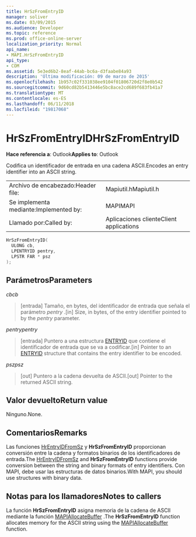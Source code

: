 ```yaml
---
title: HrSzFromEntryID
manager: soliver
ms.date: 03/09/2015
ms.audience: Developer
ms.topic: reference
ms.prod: office-online-server
localization_priority: Normal
api_name:
- MAPI.HrSzFromEntryID
api_type:
- COM
ms.assetid: 5e3ed6b2-8eaf-44ab-bc6a-d3faabe84a93
description: 'Última modificación: 09 de marzo de 2015'
ms.openlocfilehash: 1b957c02f331038ee9104f01806720d2f8e0b542
ms.sourcegitcommit: 9d60cd82b5413446e5bc8ace2cd689f683fb41a7
ms.translationtype: MT
ms.contentlocale: es-ES
ms.lasthandoff: 06/11/2018
ms.locfileid: "19817068"
---
```

# <a name="hrszfromentryid"></a><span data-ttu-id="4a83f-103">HrSzFromEntryID</span><span class="sxs-lookup"><span data-stu-id="4a83f-103">HrSzFromEntryID</span></span>

  
  
<span data-ttu-id="4a83f-104">**Hace referencia a**: Outlook</span><span class="sxs-lookup"><span data-stu-id="4a83f-104">**Applies to**: Outlook</span></span> 
  
<span data-ttu-id="4a83f-105">Codifica un identificador de entrada en una cadena ASCII.</span><span class="sxs-lookup"><span data-stu-id="4a83f-105">Encodes an entry identifier into an ASCII string.</span></span> 
  
|||
|:-----|:-----|
|<span data-ttu-id="4a83f-106">Archivo de encabezado:</span><span class="sxs-lookup"><span data-stu-id="4a83f-106">Header file:</span></span>  <br/> |<span data-ttu-id="4a83f-107">Mapiutil.h</span><span class="sxs-lookup"><span data-stu-id="4a83f-107">Mapiutil.h</span></span>  <br/> |
|<span data-ttu-id="4a83f-108">Se implementa mediante:</span><span class="sxs-lookup"><span data-stu-id="4a83f-108">Implemented by:</span></span>  <br/> |<span data-ttu-id="4a83f-109">MAPI</span><span class="sxs-lookup"><span data-stu-id="4a83f-109">MAPI</span></span>  <br/> |
|<span data-ttu-id="4a83f-110">Llamado por:</span><span class="sxs-lookup"><span data-stu-id="4a83f-110">Called by:</span></span>  <br/> |<span data-ttu-id="4a83f-111">Aplicaciones cliente</span><span class="sxs-lookup"><span data-stu-id="4a83f-111">Client applications</span></span>  <br/> |
   
```cpp
HrSzFromEntryID(
  ULONG cb,
  LPENTRYID pentry,
  LPSTR FAR * psz
);
```

## <a name="parameters"></a><span data-ttu-id="4a83f-112">Parámetros</span><span class="sxs-lookup"><span data-stu-id="4a83f-112">Parameters</span></span>

 <span data-ttu-id="4a83f-113">_cb_</span><span class="sxs-lookup"><span data-stu-id="4a83f-113">_cb_</span></span>
  
> <span data-ttu-id="4a83f-114">[entrada] Tamaño, en bytes, del identificador de entrada que señala el parámetro _pentry_ .</span><span class="sxs-lookup"><span data-stu-id="4a83f-114">[in] Size, in bytes, of the entry identifier pointed to by the  _pentry_ parameter.</span></span> 
    
 <span data-ttu-id="4a83f-115">_pentry_</span><span class="sxs-lookup"><span data-stu-id="4a83f-115">_pentry_</span></span>
  
> <span data-ttu-id="4a83f-116">[entrada] Puntero a una estructura [ENTRYID](entryid.md) que contiene el identificador de entrada que se va a codificar.</span><span class="sxs-lookup"><span data-stu-id="4a83f-116">[in] Pointer to an [ENTRYID](entryid.md) structure that contains the entry identifier to be encoded.</span></span> 
    
 <span data-ttu-id="4a83f-117">_psz_</span><span class="sxs-lookup"><span data-stu-id="4a83f-117">_psz_</span></span>
  
> <span data-ttu-id="4a83f-118">[out] Puntero a la cadena devuelta de ASCII.</span><span class="sxs-lookup"><span data-stu-id="4a83f-118">[out] Pointer to the returned ASCII string.</span></span>
    
## <a name="return-value"></a><span data-ttu-id="4a83f-119">Valor devuelto</span><span class="sxs-lookup"><span data-stu-id="4a83f-119">Return value</span></span>

<span data-ttu-id="4a83f-120">Ninguno.</span><span class="sxs-lookup"><span data-stu-id="4a83f-120">None.</span></span>
  
## <a name="remarks"></a><span data-ttu-id="4a83f-121">Comentarios</span><span class="sxs-lookup"><span data-stu-id="4a83f-121">Remarks</span></span>

<span data-ttu-id="4a83f-122">Las funciones [HrEntryIDFromSz](hrentryidfromsz.md) y **HrSzFromEntryID** proporcionan conversión entre la cadena y formatos binarios de los identificadores de entrada.</span><span class="sxs-lookup"><span data-stu-id="4a83f-122">The [HrEntryIDFromSz](hrentryidfromsz.md) and **HrSzFromEntryID** functions provide conversion between the string and binary formats of entry identifiers.</span></span> <span data-ttu-id="4a83f-123">Con MAPI, debe usar las estructuras de datos binarios.</span><span class="sxs-lookup"><span data-stu-id="4a83f-123">With MAPI, you should use structures with binary data.</span></span> 
  
## <a name="notes-to-callers"></a><span data-ttu-id="4a83f-124">Notas para los llamadores</span><span class="sxs-lookup"><span data-stu-id="4a83f-124">Notes to callers</span></span>

<span data-ttu-id="4a83f-125">La función **HrSzFromEntryID** asigna memoria de la cadena de ASCII mediante la función [MAPIAllocateBuffer](mapiallocatebuffer.md) .</span><span class="sxs-lookup"><span data-stu-id="4a83f-125">The **HrSzFromEntryID** function allocates memory for the ASCII string using the [MAPIAllocateBuffer](mapiallocatebuffer.md) function.</span></span> 
  

